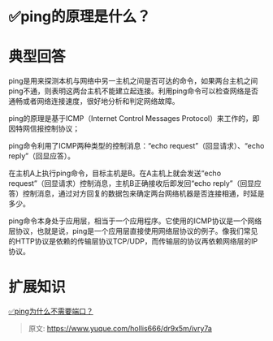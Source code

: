 # ✅ping的原理是什么？


# 典型回答
ping是用来探测本机与网络中另一主机之间是否可达的命令，如果两台主机之间ping不通，则表明这两台主机不能建立起连接。利用ping命令可以检查网络是否通畅或者网络连接速度，很好地分析和判定网络故障。

ping的原理是基于ICMP（Internet Control Messages Protocol）来工作的，即因特网信报控制协议；

ping命令利用了ICMP两种类型的控制消息：“echo request”（回显请求）、“echo reply”（回显应答）。

在主机A上执行ping命令，目标主机是B。在A主机上就会发送“echo request”（回显请求）控制消息，主机B正确接收后即发回“echo reply”（回显应答）控制消息，通过对方回复的数据包来确定两台网络机器是否连接相通，时延是多少。

ping命令本身处于应用层，相当于一个应用程序。它使用的ICMP协议是一个网络层协议，也就是说，ping是一个应用层直接使用网络层协议的例子。像我们常见的HTTP协议是依赖的传输层协议TCP/UDP，而传输层的协议再依赖网络层的IP协议。


# 扩展知识

[✅ping为什么不需要端口？](https://www.yuque.com/hollis666/dr9x5m/pfmnefsmxrwhzd81?view=doc_embed)


> 原文: <https://www.yuque.com/hollis666/dr9x5m/ivry7a>